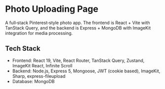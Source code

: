 # Photo Uploading Page

A full‑stack Pinterest‑style photo app. The frontend is React + Vite with TanStack Query, and the backend is Express + MongoDB with ImageKit integration for media processing.

## Tech Stack

- Frontend: React 19, Vite, React Router, TanStack Query, Zustand, ImageKit React, Infinite Scroll
- Backend: Node.js, Express 5, Mongoose, JWT (cookie based), ImageKit, Sharp, express-fileupload
- Database: MongoDB
